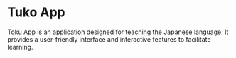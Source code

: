 # Tuko App
 Toku App is an application designed for teaching the Japanese language. It provides a user-friendly interface and interactive features to facilitate learning.
